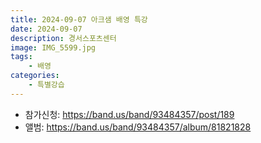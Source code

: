 ```yaml
---
title: 2024-09-07 아크샘 배영 특강
date: 2024-09-07
description: 경서스포츠센터
image: IMG_5599.jpg
tags:
    - 배영
categories:
    - 특별강습
---
```


- 참가신청: https://band.us/band/93484357/post/189
- 앨범: https://band.us/band/93484357/album/81821828

<!-- ![](./2024-07-21-10-46-27.gif) -->